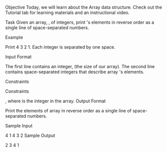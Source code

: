 Objective
Today, we will learn about the Array data structure. Check out the Tutorial tab for learning materials and an instructional video.

Task
Given an array, , of integers, print 's elements in reverse order as a single line of space-separated numbers.

Example

Print 4 3 2 1. Each integer is separated by one space.

Input Format

The first line contains an integer, (the size of our array).
The second line contains space-separated integers that describe array 's elements.

Constraints

Constraints

, where is the integer in the array.
Output Format

Print the elements of array in reverse order as a single line of space-separated numbers.

Sample Input

4
1 4 3 2
Sample Output

2 3 4 1
